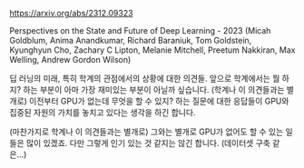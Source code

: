 https://arxiv.org/abs/2312.09323

Perspectives on the State and Future of Deep Learning - 2023 (Micah Goldblum, Anima Anandkumar, Richard Baraniuk, Tom Goldstein, Kyunghyun Cho, Zachary C Lipton, Melanie Mitchell, Preetum Nakkiran, Max Welling, Andrew Gordon Wilson)

딥 러닝의 미래, 특히 학계의 관점에서의 상황에 대한 의견들. 앞으로 학계에서는 뭘 하지? 하는 부분이 아마 가장 재미있는 부분이 아닐까 싶습니다. (학계나 이 의견들과는 별개로) 이전부터 GPU가 없는데 무엇을 할 수 있지? 하는 질문에 대한 응답들이 GPU와 집중된 자원의 가치를 놓치고 있다는 생각을 하긴 합니다.

(마찬가지로 학계나 이 의견들과는 별개로) 그와는 별개로 GPU가 없어도 할 수 있는 일들은 많이 있겠죠. 다만 그렇게 인기 있는 것 같지는 않긴 합니다. (데이터셋 구축 같은...)
